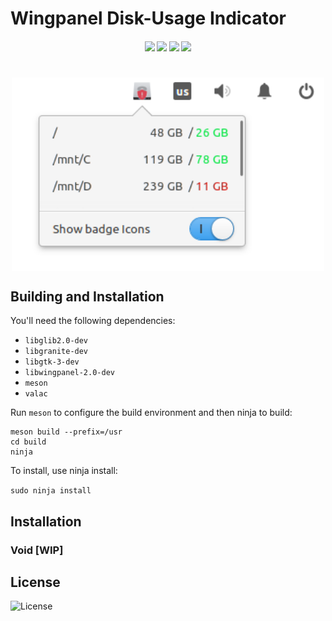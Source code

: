 #  Wingpanel Disk-Usage Indicator
<h4 align="center">
    <img src="https://img.shields.io/travis/LinArcX/wingpanel-indicator-disk-usage"/>  <img src="https://img.shields.io/github/tag/LinArcX/wingpanel-indicator-disk-usage.svg?colorB=green"/>  <img src="https://img.shields.io/github/repo-size/LinArcX/wingpanel-indicator-disk-usage.svg"/>  <img src="https://img.shields.io/github/languages/top/LinArcX/wingpanel-indicator-disk-usage.svg"/>
</h4>

<h1 align="center">
    <img src="data/assets/shot.png" align="center" width="500"/>
</h1>

## Building and Installation

You'll need the following dependencies:

 - `libglib2.0-dev`
 - `libgranite-dev`
 - `libgtk-3-dev`
 - `libwingpanel-2.0-dev`
 - `meson`
 - `valac`

Run `meson` to configure the build environment and then ninja to build:

```
meson build --prefix=/usr
cd build
ninja
```

To install, use ninja install:

`sudo ninja install`

## Installation
### Void [WIP]

## License
![License](https://img.shields.io/github/license/LinArcX/wingpanel-indicator-disk-usage.svg)

